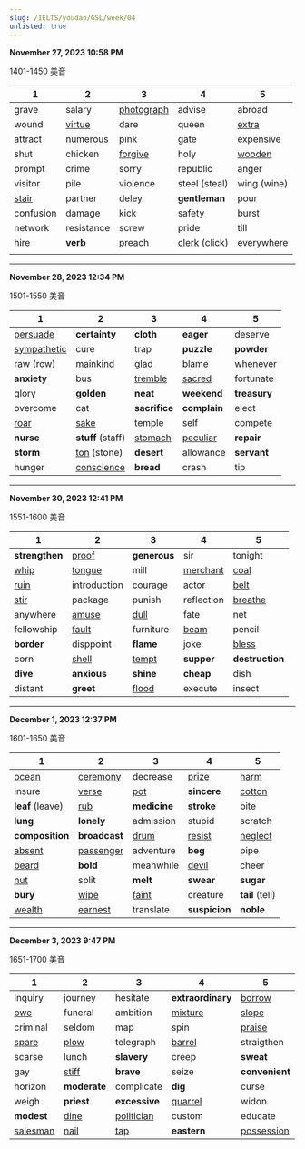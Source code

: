```yaml
---
slug: /IELTS/youdao/GSL/week/04
unlisted: true
---
```


**November 27, 2023 10:58 PM**

1401-1450  美音

| 1            | 2             | 3                 | 4                    | 5             |
| ------------ | ------------- | ----------------- | -------------------- | ------------- |
| grave        | salary        | <u>photograph</u> | advise               | abroad        |
| wound        | <u>virtue</u> | dare              | queen                | <u>extra</u>  |
| attract      | numerous      | pink              | gate                 | expensive     |
| shut         | chicken       | <u>forgive</u>    | holy                 | <u>wooden</u> |
| prompt       | crime         | sorry             | republic             | anger         |
| visitor      | pile          | violence          | steel (steal)        | wing (wine)   |
| <u>stair</u> | partner       | deley             | **gentleman**        | pour          |
| confusion    | damage        | kick              | safety               | burst         |
| network      | resistance    | screw             | pride                | till          |
| hire         | **verb**      | preach            | <u>clerk</u> (click) | everywhere    |
|              |               |                   |                      |               |



---

**November 28, 2023 12:34 PM**

1501-1550  美音

| 1                  | 2                  | 3              | 4               | 5            |
| ------------------ | ------------------ | -------------- | --------------- | ------------ |
| <u>persuade</u>    | **certainty**      | **cloth**      | **eager**       | deserve      |
| <u>sympathetic</u> | cure               | trap           | **puzzle**      | **powder**   |
| <u>raw</u> (row)   | <u>mainkind</u>    | <u>glad</u>    | <u>blame</u>    | whenever     |
| **anxiety**        | bus                | <u>tremble</u> | <u>sacred</u>   | fortunate    |
| glory              | **golden**         | **neat**       | **weekend**     | **treasury** |
| overcome           | cat                | **sacrifice**  | **complain**    | elect        |
| <u>roar</u>        | <u>sake</u>        | temple         | self            | compete      |
| **nurse**          | **stuff** (staff)  | <u>stomach</u> | <u>peculiar</u> | **repair**   |
| **storm**          | <u>ton</u> (stone) | **desert**     | allowance       | **servant**  |
| hunger             | <u>conscience</u>  | **bread**      | crash           | tip          |



---

**November 30, 2023 12:41 PM**

1551-1600  美音

| 1              | 2             | 3            | 4               | 5               |
| -------------- | ------------- | ------------ | --------------- | --------------- |
| **strengthen** | <u>proof</u>  | **generous** | sir             | tonight         |
| <u>whip</u>    | <u>tongue</u> | mill         | <u>merchant</u> | <u>coal</u>     |
| <u>ruin</u>    | introduction  | courage      | actor           | <u>belt</u>     |
| <u>stir</u>    | package       | punish       | reflection      | <u>breathe</u>  |
| anywhere       | <u>amuse</u>  | <u>dull</u>  | fate            | net             |
| fellowship     | <u>fault</u>  | furniture    | <u>beam</u>     | pencil          |
| **border**     | disppoint     | **flame**    | joke            | <u>bless</u>    |
| corn           | <u>shell</u>  | <u>tempt</u> | **supper**      | **destruction** |
| **dive**       | **anxious**   | **shine**    | **cheap**       | dish            |
| distant        | **greet**     | <u>flood</u> | execute         | insect          |



---

**December 1, 2023 12:37 PM**

1601-1650  美音

| 1                | 2                | 3            | 4             | 5               |
| ---------------- | ---------------- | ------------ | ------------- | --------------- |
| <u>ocean</u>     | <u>ceremony</u>  | decrease     | <u>prize</u>  | <u>harm</u>     |
| insure           | <u>verse</u>     | <u>pot</u>   | **sincere**   | <u>cotton</u>   |
| **leaf** (leave) | <u>rub</u>       | **medicine** | **stroke**    | bite            |
| **lung**         | **lonely**       | admission    | stupid        | scratch         |
| **composition**  | **broadcast**    | <u>drum</u>  | <u>resist</u> | <u>neglect</u>  |
| <u>absent</u>    | <u>passenger</u> | adventure    | **beg**       | pipe            |
| <u>beard</u>     | **bold**         | meanwhile    | <u>devil</u>  | cheer           |
| <u>nut</u>       | split            | **melt**     | **swear**     | **sugar**       |
| **bury**         | <u>wipe</u>      | <u>faint</u> | creature      | **tail** (tell) |
| <u>wealth</u>    | <u>earnest</u>   | translate    | **suspicion** | **noble**       |



---

**December 3, 2023 9:47 PM**

1651-1700  美音

| 1               | 2            | 3                 | 4                 | 5                 |
| --------------- | ------------ | ----------------- | ----------------- | ----------------- |
| inquiry         | journey      | hesitate          | **extraordinary** | <u>borrow</u>     |
| <u>owe</u>      | funeral      | ambition          | <u>mixture</u>    | <u>slope</u>      |
| criminal        | seldom       | map               | spin              | <u>praise</u>     |
| <u>spare</u>    | <u>plow</u>  | telegraph         | <u>barrel</u>     | straigthen        |
| scarse          | lunch        | **slavery**       | creep             | **sweat**         |
| gay             | <u>stiff</u> | **brave**         | seize             | **convenient**    |
| horizon         | **moderate** | complicate        | **dig**           | curse             |
| weigh           | **priest**   | **excessive**     | <u>quarrel</u>    | widon             |
| **modest**      | <u>dine</u>  | <u>politician</u> | custom            | educate           |
| <u>salesman</u> | <u>nail</u>  | <u>tap</u>        | **eastern**       | <u>possession</u> |







